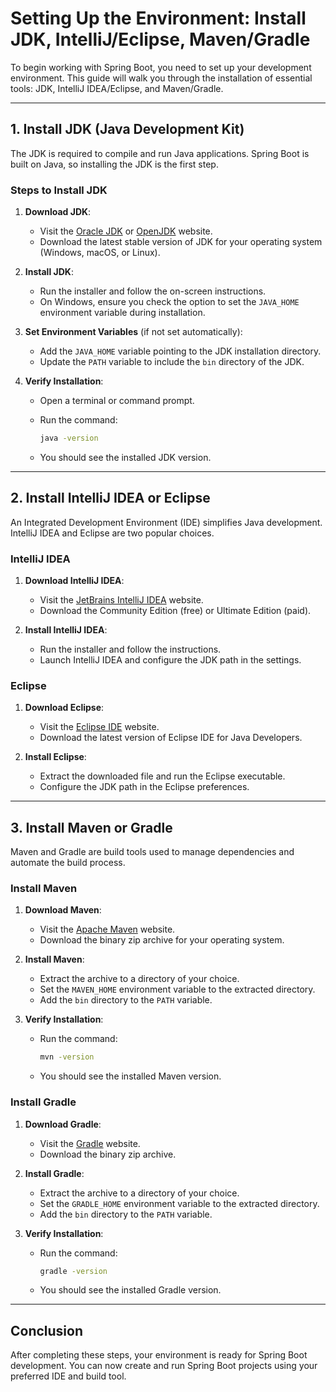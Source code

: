 # Setting Up the Environment: Install JDK, IntelliJ/Eclipse, Maven/Gradle

To begin working with Spring Boot, you need to set up your development environment. This guide will walk you through the installation of essential tools: JDK, IntelliJ IDEA/Eclipse, and Maven/Gradle.

---

## 1. Install JDK (Java Development Kit)

The JDK is required to compile and run Java applications. Spring Boot is built on Java, so installing the JDK is the first step.

### Steps to Install JDK

1. **Download JDK**:
    - Visit the [Oracle JDK](https://www.oracle.com/java/technologies/javase-downloads.html) or [OpenJDK](https://openjdk.org/) website.
    - Download the latest stable version of JDK for your operating system (Windows, macOS, or Linux).

2. **Install JDK**:
    - Run the installer and follow the on-screen instructions.
    - On Windows, ensure you check the option to set the `JAVA_HOME` environment variable during installation.

3. **Set Environment Variables** (if not set automatically):
    - Add the `JAVA_HOME` variable pointing to the JDK installation directory.
    - Update the `PATH` variable to include the `bin` directory of the JDK.

4. **Verify Installation**:
    - Open a terminal or command prompt.
    - Run the command:  

      ```bash
      java -version
      ```

    - You should see the installed JDK version.

---

## 2. Install IntelliJ IDEA or Eclipse

An Integrated Development Environment (IDE) simplifies Java development. IntelliJ IDEA and Eclipse are two popular choices.

### IntelliJ IDEA

1. **Download IntelliJ IDEA**:
    - Visit the [JetBrains IntelliJ IDEA](https://www.jetbrains.com/idea/download/) website.
    - Download the Community Edition (free) or Ultimate Edition (paid).

2. **Install IntelliJ IDEA**:
    - Run the installer and follow the instructions.
    - Launch IntelliJ IDEA and configure the JDK path in the settings.

### Eclipse

1. **Download Eclipse**:
    - Visit the [Eclipse IDE](https://www.eclipse.org/downloads/) website.
    - Download the latest version of Eclipse IDE for Java Developers.

2. **Install Eclipse**:
    - Extract the downloaded file and run the Eclipse executable.
    - Configure the JDK path in the Eclipse preferences.

---

## 3. Install Maven or Gradle

Maven and Gradle are build tools used to manage dependencies and automate the build process.

### Install Maven

1. **Download Maven**:
    - Visit the [Apache Maven](https://maven.apache.org/download.cgi) website.
    - Download the binary zip archive for your operating system.

2. **Install Maven**:
    - Extract the archive to a directory of your choice.
    - Set the `MAVEN_HOME` environment variable to the extracted directory.
    - Add the `bin` directory to the `PATH` variable.

3. **Verify Installation**:
    - Run the command:  

      ```bash
      mvn -version
      ```

    - You should see the installed Maven version.

### Install Gradle

1. **Download Gradle**:
    - Visit the [Gradle](https://gradle.org/releases/) website.
    - Download the binary zip archive.

2. **Install Gradle**:
    - Extract the archive to a directory of your choice.
    - Set the `GRADLE_HOME` environment variable to the extracted directory.
    - Add the `bin` directory to the `PATH` variable.

3. **Verify Installation**:
    - Run the command:  

      ```bash
      gradle -version
      ```

    - You should see the installed Gradle version.

---

## Conclusion

After completing these steps, your environment is ready for Spring Boot development. You can now create and run Spring Boot projects using your preferred IDE and build tool.  
